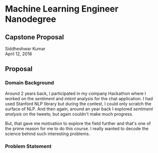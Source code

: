 # Machine Learning Engineer Nanodegree
## Capstone Proposal
Siddheshwar Kumar  
April 12, 2018

## Proposal


### Domain Background

Around 2 years back, I participated in my company Hackathon where I worked on the *sentiment* and *intent* analysis for the chat application.
I had used Stanford NLP library but during the contest, I could only scratch the surface of NLP. And then again, around an year back
I explored *sentiment analysis* on the tweets; but again couldn't make much progress. 

But, that gave me motivation to explore the field further and that's one of the prime reason for me to do this course. I really wanted to decode the
science behind such interesting problems. 


### Problem Statement
